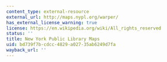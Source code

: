 ```yaml
---
content_type: external-resource
external_url: http://maps.nypl.org/warper/
has_external_license_warning: true
license: https://en.wikipedia.org/wiki/All_rights_reserved
status: ''
title: New York Public Library Maps
uid: bd739f7b-cdcc-4829-a027-35ab6249d7fa
wayback_url: ''
---
```

